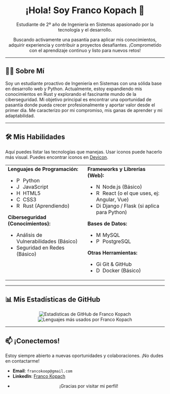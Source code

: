 <div align="center">
  <h1>¡Hola! Soy Franco Kopach 👋</h1>
  <p>Estudiante de 2º año de Ingeniería en Sistemas apasionado por la tecnología y el desarrollo.</p>
  <p>Buscando activamente una pasantía para aplicar mis conocimientos, adquirir experiencia y contribuir a proyectos desafiantes. ¡Comprometido con el aprendizaje continuo y listo para nuevos retos!</p>
</div>

---

## 👨‍💻 Sobre Mí

Soy un estudiante proactivo de Ingeniería en Sistemas con una sólida base en desarrollo web y Python. Actualmente, estoy expandiendo mis conocimientos en Rust y explorando el fascinante mundo de la ciberseguridad. Mi objetivo principal es encontrar una oportunidad de pasantía donde pueda crecer profesionalmente y aportar valor desde el primer día. Me caracterizo por mi compromiso, mis ganas de aprender y mi adaptabilidad.

---

## 🛠️ Mis Habilidades

Aquí puedes listar las tecnologías que manejas. Usar iconos puede hacerlo más visual. Puedes encontrar iconos en [Devicon](https://devicon.dev/).

<table>
  <tr>
    <td valign="top" width="50%">
      <strong>Lenguajes de Programación:</strong>
      <ul>
        <li><img src="https://cdn.jsdelivr.net/gh/devicons/devicon@latest/icons/python/python-original.svg" width="16" height="16" alt="Python" /> Python</li>
        <li><img src="https://cdn.jsdelivr.net/gh/devicons/devicon@latest/icons/javascript/javascript-original.svg" width="16" height="16" alt="JavaScript" /> JavaScript</li>
        <li><img src="https://cdn.jsdelivr.net/gh/devicons/devicon@latest/icons/html5/html5-original.svg" width="16" height="16" alt="HTML5" /> HTML5</li>
        <li><img src="https://cdn.jsdelivr.net/gh/devicons/devicon@latest/icons/css3/css3-original.svg" width="16" height="16" alt="CSS3" /> CSS3</li>
        <li><img src="https://cdn.jsdelivr.net/gh/devicons/devicon@latest/icons/rust/rust-original.svg" width="16" height="16" alt="Rust" /> Rust (Aprendiendo)</li>
        </ul>
      <strong>Ciberseguridad (Conocimientos):</strong>
      <ul>
        <li>Análisis de Vulnerabilidades (Básico)</li>
        <li>Seguridad en Redes (Básico)</li>
        </ul>
    </td>
    <td valign="top" width="50%">
      <strong>Frameworks y Librerías (Web):</strong>
      <ul>
        <li><img src="https://cdn.jsdelivr.net/gh/devicons/devicon@latest/icons/nodejs/nodejs-original.svg" width="16" height="16" alt="Node.js" /> Node.js (Básico)</li>
        <li><img src="https://cdn.jsdelivr.net/gh/devicons/devicon@latest/icons/react/react-original.svg" width="16" height="16" alt="React" /> React (o el que uses, ej: Angular, Vue)</li>
        <li><img src="https://cdn.jsdelivr.net/gh/devicons/devicon@latest/icons/django/django-plain.svg" width="16" height="16" alt="Django" /> Django / Flask (si aplica para Python)</li>
        </ul>
      <strong>Bases de Datos:</strong>
      <ul>
        <li><img src="https://cdn.jsdelivr.net/gh/devicons/devicon@latest/icons/mysql/mysql-original-wordmark.svg" width="16" height="16" alt="MySQL" /> MySQL</li>
        <li><img src="https://cdn.jsdelivr.net/gh/devicons/devicon@latest/icons/postgresql/postgresql-original.svg" width="16" height="16" alt="PostgreSQL" /> PostgreSQL</li>
        </ul>
      <strong>Otras Herramientas:</strong>
      <ul>
        <li><img src="https://cdn.jsdelivr.net/gh/devicons/devicon@latest/icons/git/git-original.svg" width="16" height="16" alt="Git" /> Git & GitHub</li>
        <li><img src="https://cdn.jsdelivr.net/gh/devicons/devicon@latest/icons/docker/docker-original.svg" width="16" height="16" alt="Docker" /> Docker (Básico)</li>
        </ul>
    </td>
  </tr>
</table>

---

## 📊 Mis Estadísticas de GitHub

<div align="center">
  <img src="https://github-readme-stats.vercel.app/api?username=francokoop&show_icons=true&theme=tokyonight&icon_color=00FF00&text_color=FFF&bg_color=1A1B27&border_color=00FF00&hide_border=false&locale=es" alt="Estadísticas de GitHub de Franco Kopach" />
  <br/>
  <img src="https://github-readme-stats.vercel.app/api/top-langs/?username=francokoop&layout=compact&theme=tokyonight&langs_count=8&icon_color=00FF00&text_color=FFF&bg_color=1A1B27&border_color=00FF00&hide_border=false&locale=es" alt="Lenguajes más usados por Franco Kopach" />
  </div>

---

## 📫 ¡Conectemos!

Estoy siempre abierto a nuevas oportunidades y colaboraciones. ¡No dudes en contactarme!

* **Email**: `francokoop@gmail.com`
* **LinkedIn**: [Franco Kopach](https://www.linkedin.com/in/franco-kopach-9a839b302/)
* <div align="center">
  <p>¡Gracias por visitar mi perfil!</p>
</div>
